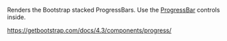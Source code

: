 Renders the Bootstrap stacked ProgressBars. Use the [ProgressBar](~/controls/bootstrap4/ProgressBar) controls inside.

<https://getbootstrap.com/docs/4.3/components/progress/>